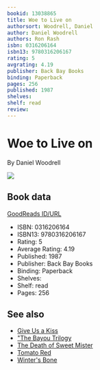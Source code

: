 ```yaml
---
bookid: 13038865
title: Woe to Live on
authorsort: Woodrell, Daniel
author: Daniel Woodrell
authors: Ron Rash
isbn: 0316206164
isbn13: 9780316206167
rating: 5
avgrating: 4.19
publisher: Back Bay Books
binding: Paperback
pages: 256
published: 1987
shelves: 
shelf: read
review: 
---
```


# Woe to Live on

By Daniel Woodrell

![](../../1344268379l/13038865.jpg)

## Book data

[GoodReads ID/URL](https://www.goodreads.com/book/show/13038865)

- ISBN: 0316206164
- ISBN13: 9780316206167
- Rating: 5
- Average Rating: 4.19
- Published: 1987
- Publisher: Back Bay Books
- Binding: Paperback
- Shelves: 
- Shelf: read
- Pages: 256


## See also

- [Give Us a Kiss](Give_Us_a_Kiss.md)
- ["The Bayou Trilogy](The_Bayou_Trilogy-_Under_the_Bright_Lights__Muscle_for_the_Wing__and_The_Ones_You_Do.md)
- [The Death of Sweet Mister](The_Death_of_Sweet_Mister.md)
- [Tomato Red](Tomato_Red.md)
- [Winter's Bone](Winters_Bone.md)
